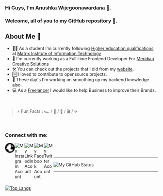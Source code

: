 ### Hi Guys, I'm Anushka Wijegoonawardana 👋.

### Welcome, all of you to my GitHub repository 🤝.

## About Me 🧑

- 👨‍🎓 As a student I'm currently following [Higher education qualifications](https://www.bcs.org/get-qualified/higher-education-qualifications-heq/) at [Matrix Institute of Information Technology](http://www.matrix-edu.com/)
- 💼 I'm currently working as a Full-time Frontend Developer For [Meridian Creative Solutions](http://wearemeridian.com/`)
- ⚒ You can check out the projects that I did from my [website](http://wijegoonawardana.com/).
- 🆓 I loved to contribute to opensource projects.
- 🏫 These day's I'm working on smoothing up my backend knowledge also.
- 💻 As a [Freelancer](https://www.fiverr.com/anushkawije97) I would like to help Business to improve their Brands.

<br>

> ⚡ Fun Facts : 🏎 / 🏉 / 🎸 / 🎬 / ✈

<br>

### Connect with me:

[<img align="left" alt="wijegoonawardana.com" width="32px" src="https://raw.githubusercontent.com/iconic/open-iconic/master/svg/globe.svg" />](http://wijegoonawardana.com/)
[<img align="left"  alt="My Instagram Acount" width="32px" src="https://cdn.jsdelivr.net/npm/simple-icons@v3/icons/instagram.svg" />](https://www.instagram.com/anushkawijegoonawardana97/)
[<img align="left" alt="My LinkedIn Acount" width="32px" src="https://cdn.jsdelivr.net/npm/simple-icons@v3/icons/linkedin.svg" />](https://www.linkedin.com/in/anushkawijegoonawardana97/)
[<img align="left" alt="My Facebook Acount" width="32px" src="https://cdn.jsdelivr.net/npm/simple-icons@v3/icons/facebook.svg" />](https://www.facebook.com/AnushkaWijegoonawardana97/)
[<img align="left" alt="My Twitter Acount" width="32px" src="https://cdn.jsdelivr.net/npm/simple-icons@v3/icons/twitter.svg" />](https://twitter.com/anushka_wije)

<br>
<br>

---

<img align="left" alt="My GitHub Status" src="https://github-readme-stats.vercel.app/api?username=AnushkaWijegoonawardana97&include_all_commits=true&show_icons=true" />

<br>

---

<br>

[![Top Langs](https://github-readme-stats.vercel.app/api/top-langs/?username=AnushkaWijegoonawardana97&layout=compact)](https://github.com/AnushkaWijegoonawardana97)
